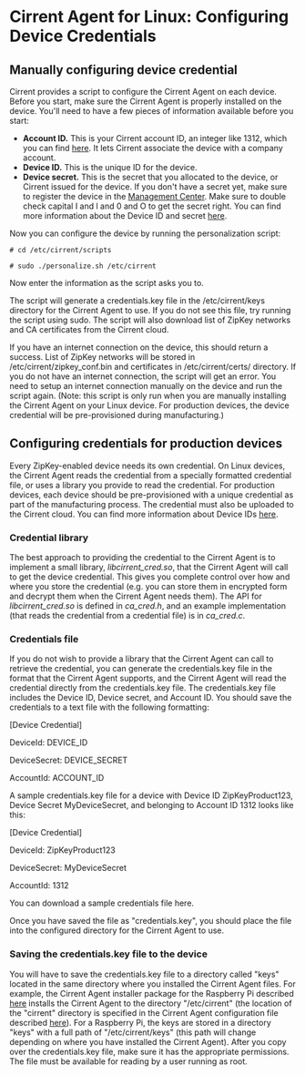 ﻿# Cirrent Agent for Linux: Configuring Device Credentials

## Manually configuring device credential

Cirrent provides a script to configure the Cirrent Agent on each device. Before you start, make sure the Cirrent Agent is properly installed on the device. You'll need to have a few pieces of information available before you start:

-   **Account ID.** This is your Cirrent account ID, an integer like 1312, which you can find [here](https://go.cirrent.com/account). It lets Cirrent associate the device with a company account.
-   **Device ID.** This is the unique ID for the device.
-   **Device secret.** This is the secret that you allocated to the device, or Cirrent issued for the device. If you don't have a secret yet, make sure to register the device in the [Management Center](https://go.cirrent.com/management/devices). Make sure to double check capital I and l and 0 and O to get the secret right. You can find more information about the Device ID and secret [here](device-provisioning-security-options).

Now you can configure the device by running the personalization script:
```
# cd /etc/cirrent/scripts
```
```
# sudo ./personalize.sh /etc/cirrent
```
Now enter the information as the script asks you to.

The script will generate a credentials.key file in the /etc/cirrent/keys directory for the Cirrent Agent to use. If you do not see this file, try running the script using sudo. The script will also download list of ZipKey networks and CA certificates from the Cirrent cloud.

If you have an internet connection on the device, this should return a success. List of ZipKey networks will be stored in /etc/cirrent/zipkey_conf.bin and certificates in /etc/cirrent/certs/ directory. If you do not have an internet connection, the script will get an error. You need to setup an internet connection manually on the device and run the script again. (Note: this script is only run when you are manually installing the Cirrent Agent on your Linux device. For production devices, the device credential will be pre-provisioned during manufacturing.)

## Configuring credentials for production devices

Every ZipKey-enabled device needs its own credential. On Linux devices, the Cirrent Agent reads the credential from a specially formatted credential file, or uses a library you provide to read the credential. For production devices, each device should be pre-provisioned with a unique credential as part of the manufacturing process. The credential must also be uploaded to the Cirrent cloud. You can find more information about Device IDs [here](device-provisioning-security-options).

### **Credential library**

The best approach to providing the credential to the Cirrent Agent is to implement a small library, _libcirrent_cred.so_, that the Cirrent Agent will call to get the device credential. This gives you complete control over how and where you store the credential (e.g. you can store them in encrypted form and decrypt them when the Cirrent Agent needs them). The API for _libcirrent_cred.so_ is defined in _ca_cred.h_, and an example implementation (that reads the credential from a credential file) is in _ca_cred.c_.

### **Credentials file**

If you do not wish to provide a library that the Cirrent Agent can call to retrieve the credential, you can generate the credentials.key file in the format that the Cirrent Agent supports, and the Cirrent Agent will read the credential directly from the credentials.key file. The credentials.key file includes the Device ID, Device secret, and Account ID. You should save the credentials to a text file with the following formatting:

[Device Credential]

DeviceId: DEVICE_ID

DeviceSecret: DEVICE_SECRET

AccountId: ACCOUNT_ID

A sample credentials.key file for a device with Device ID ZipKeyProduct123, Device Secret MyDeviceSecret, and belonging to Account ID 1312 looks like this:

[Device Credential]

DeviceId: ZipKeyProduct123

DeviceSecret: MyDeviceSecret

AccountId: 1312

You can download a sample credentials file here.

Once you have saved the file as "credentials.key", you should place the file into the configured directory for the Cirrent Agent to use.

### **Saving the credentials.key file to the device**

 You will have to save the credentials.key file to a directory called "keys" located in the same directory where you installed the Cirrent Agent files. For example, the Cirrent Agent installer package for the Raspberry Pi described [here](https://support.cirrent.com/hc/en-us/articles/218168443-Installing-the-Wireless-Connection-Manager-on-Linux) installs the Cirrent Agent to the directory "/etc/cirrent" (the location of the "cirrent" directory is specified in the Cirrent Agent configuration file described [here](device-provisioning-security-options)). For a Raspberry Pi, the keys are stored in a directory "keys" with a full path of "/etc/cirrent/keys" (this path will change depending on where you have installed the Cirrent Agent). After you copy over the credentials.key file, make sure it has the appropriate permissions. The file must be available for reading by a user running as root.
